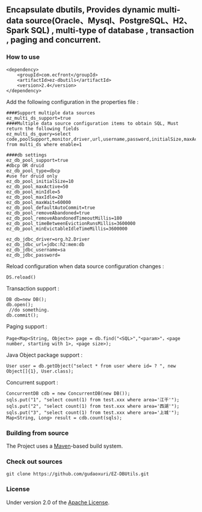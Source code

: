 ## Encapsulate dbutils, Provides dynamic multi-data source(Oracle、Mysql、PostgreSQL、H2、Spark SQL) , multi-type of database , transaction , paging  and concurrent.

### How to use

    <dependency>
        <groupId>com.ecfront</groupId>
        <artifactId>ez-dbutils</artifactId>
        <version>2.4</version>
    </dependency>

Add the following configuration in the properties file  :

    ####Support multiple data sources
    ez_multi_ds_support=true
    ####Multiple data source configuration items to obtain SQL, Must return the following fields
    ez_multi_ds_query=select code,poolSupport,monitor,driver,url,username,password,initialSize,maxActive,minIdle,maxIdle,maxWait,autoCommit,rmAbandoned,rmAbandonedTimeout,betweenEvictionRuns,minEvictableIdle from multi_ds where enable=1

    ####db settings
    ez_db_pool_support=true
    #dbcp OR druid
    ez_db_pool_type=dbcp
    #use for druid only
    ez_db_pool_initialSize=10
    ez_db_pool_maxActive=50
    ez_db_pool_minIdle=5
    ez_db_pool_maxIdle=20
    ez_db_pool_maxWait=60000
    ez_db_pool_defaultAutoCommit=true
    ez_db_pool_removeAbandoned=true
    ez_db_pool_removeAbandonedTimeoutMillis=180
    ez_db_pool_timeBetweenEvictionRunsMillis=3600000
    ez_db_pool_minEvictableIdleTimeMillis=3600000

    ez_db_jdbc_driver=org.h2.Driver
    ez_db_jdbc_url=jdbc:h2:mem:db
    ez_db_jdbc_username=sa
    ez_db_jdbc_password=

Reload configuration when data source configuration changes :

    DS.reload()

Transaction support :

    DB db=new DB();
    db.open();
     //do something.
    db.commit();

Paging support :

`Page<Map<String, Object>> page = db.find("<SQL>","<param>"，<page number, starting with 1>, <page size>);`

Java Object package support :

`User user = db.getObject("select * from user where id= ? ", new Object[]{1}, User.class);`

Concurrent support :

    ConcurrentDB cdb = new ConcurrentDB(new DB());
    sqls.put("1", "select count(1) from test.xxx where area='江干'");
    sqls.put("2", "select count(1) from test.xxx where area='西湖'");
    sqls.put("3", "select count(1) from test.xxx where area='上城'");
    Map<String, Long> result = cdb.count(sqls);

### Building from source
The Project uses a [Maven][]-based build system.

### Check out sources
`git clone https://github.com/gudaoxuri/EZ-DBUtils.git`

### License

Under version 2.0 of the [Apache License][].

[Apache License]: http://www.apache.org/licenses/LICENSE-2.0

[Maven]:http://maven.apache.org/
